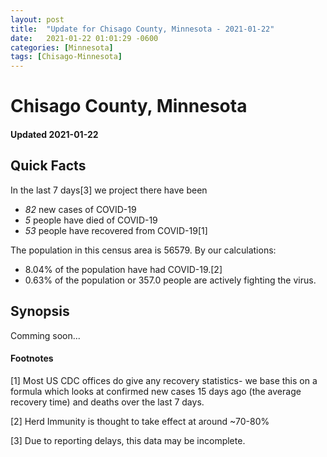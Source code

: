 ```yaml
---
layout: post
title:  "Update for Chisago County, Minnesota - 2021-01-22"
date:   2021-01-22 01:01:29 -0600
categories: [Minnesota]
tags: [Chisago-Minnesota]
---
```


# Chisago County, Minnesota
#### Updated 2021-01-22

## Quick Facts

In the last 7 days[3] we project there have been
- *82* new cases of COVID-19
- *5* people have died of COVID-19
- *53* people have recovered from COVID-19[1]

The population in this census area is 56579. By our calculations:
- 8.04% of the population have had COVID-19.[2]
- 0.63% of the population or 357.0 people are actively fighting the virus.

## Synopsis

Comming soon...


#### Footnotes

[1] Most US CDC offices do give any recovery statistics- we base this on a formula which looks at confirmed new cases
15 days ago (the average recovery time) and deaths over the last 7 days.

[2] Herd Immunity is thought to take effect at around ~70-80%

[3] Due to reporting delays, this data may be incomplete.
 
    